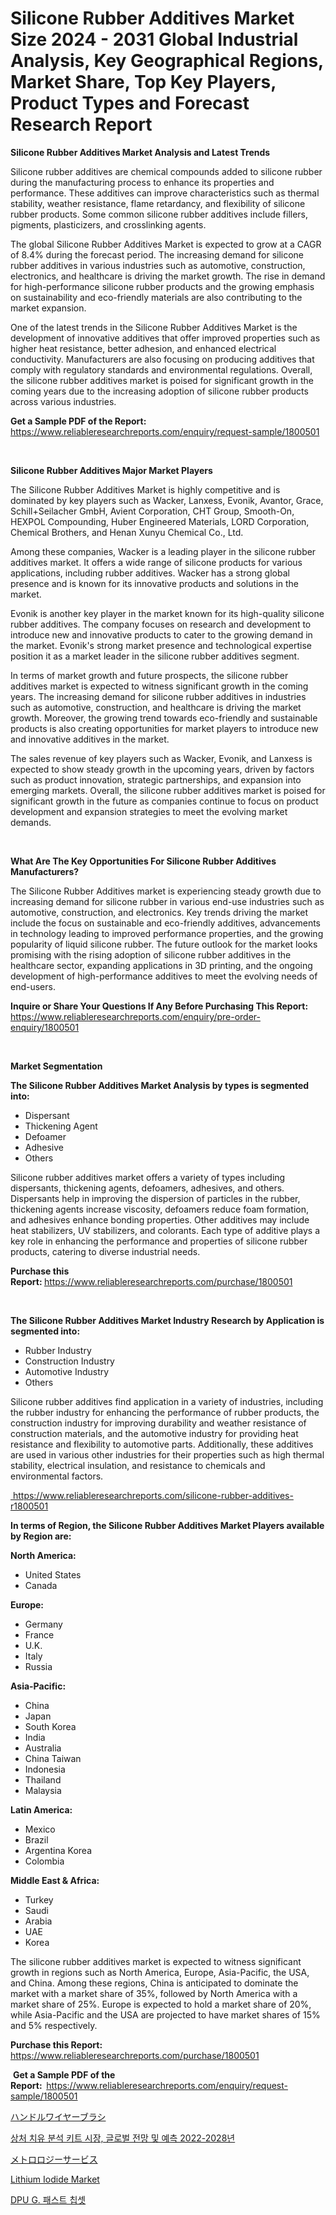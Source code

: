 <p><h1>Silicone Rubber Additives Market Size 2024 - 2031 Global Industrial Analysis, Key Geographical Regions, Market Share, Top Key Players, Product Types and Forecast Research Report</h1></p><p><strong>Silicone Rubber Additives Market Analysis and Latest Trends</strong></p>
<p><p>Silicone rubber additives are chemical compounds added to silicone rubber during the manufacturing process to enhance its properties and performance. These additives can improve characteristics such as thermal stability, weather resistance, flame retardancy, and flexibility of silicone rubber products. Some common silicone rubber additives include fillers, pigments, plasticizers, and crosslinking agents.</p><p>The global Silicone Rubber Additives Market is expected to grow at a CAGR of 8.4% during the forecast period. The increasing demand for silicone rubber additives in various industries such as automotive, construction, electronics, and healthcare is driving the market growth. The rise in demand for high-performance silicone rubber products and the growing emphasis on sustainability and eco-friendly materials are also contributing to the market expansion.</p><p>One of the latest trends in the Silicone Rubber Additives Market is the development of innovative additives that offer improved properties such as higher heat resistance, better adhesion, and enhanced electrical conductivity. Manufacturers are also focusing on producing additives that comply with regulatory standards and environmental regulations. Overall, the silicone rubber additives market is poised for significant growth in the coming years due to the increasing adoption of silicone rubber products across various industries.</p></p>
<p><strong>Get a Sample PDF of the Report:&nbsp;</strong> <a href="https://www.reliableresearchreports.com/enquiry/request-sample/1800501">https://www.reliableresearchreports.com/enquiry/request-sample/1800501</a></p>
<p>&nbsp;</p>
<p><strong>Silicone Rubber Additives Major Market Players</strong></p>
<p><p>The Silicone Rubber Additives Market is highly competitive and is dominated by key players such as Wacker, Lanxess, Evonik, Avantor, Grace, Schill+Seilacher GmbH, Avient Corporation, CHT Group, Smooth-On, HEXPOL Compounding, Huber Engineered Materials, LORD Corporation, Chemical Brothers, and Henan Xunyu Chemical Co., Ltd.</p><p>Among these companies, Wacker is a leading player in the silicone rubber additives market. It offers a wide range of silicone products for various applications, including rubber additives. Wacker has a strong global presence and is known for its innovative products and solutions in the market.</p><p>Evonik is another key player in the market known for its high-quality silicone rubber additives. The company focuses on research and development to introduce new and innovative products to cater to the growing demand in the market. Evonik's strong market presence and technological expertise position it as a market leader in the silicone rubber additives segment.</p><p>In terms of market growth and future prospects, the silicone rubber additives market is expected to witness significant growth in the coming years. The increasing demand for silicone rubber additives in industries such as automotive, construction, and healthcare is driving the market growth. Moreover, the growing trend towards eco-friendly and sustainable products is also creating opportunities for market players to introduce new and innovative additives in the market.</p><p>The sales revenue of key players such as Wacker, Evonik, and Lanxess is expected to show steady growth in the upcoming years, driven by factors such as product innovation, strategic partnerships, and expansion into emerging markets. Overall, the silicone rubber additives market is poised for significant growth in the future as companies continue to focus on product development and expansion strategies to meet the evolving market demands.</p></p>
<p>&nbsp;</p>
<p><strong>What Are The Key Opportunities For Silicone Rubber Additives Manufacturers?</strong></p>
<p><p>The Silicone Rubber Additives market is experiencing steady growth due to increasing demand for silicone rubber in various end-use industries such as automotive, construction, and electronics. Key trends driving the market include the focus on sustainable and eco-friendly additives, advancements in technology leading to improved performance properties, and the growing popularity of liquid silicone rubber. The future outlook for the market looks promising with the rising adoption of silicone rubber additives in the healthcare sector, expanding applications in 3D printing, and the ongoing development of high-performance additives to meet the evolving needs of end-users.</p></p>
<p><strong>Inquire or Share Your Questions If Any Before Purchasing This Report:</strong> <a href="https://www.reliableresearchreports.com/enquiry/pre-order-enquiry/1800501">https://www.reliableresearchreports.com/enquiry/pre-order-enquiry/1800501</a></p>
<p>&nbsp;</p>
<p><strong>Market Segmentation</strong></p>
<p><strong>The Silicone Rubber Additives Market Analysis by types is segmented into:</strong></p>
<p><ul><li>Dispersant</li><li>Thickening Agent</li><li>Defoamer</li><li>Adhesive</li><li>Others</li></ul></p>
<p><p>Silicone rubber additives market offers a variety of types including dispersants, thickening agents, defoamers, adhesives, and others. Dispersants help in improving the dispersion of particles in the rubber, thickening agents increase viscosity, defoamers reduce foam formation, and adhesives enhance bonding properties. Other additives may include heat stabilizers, UV stabilizers, and colorants. Each type of additive plays a key role in enhancing the performance and properties of silicone rubber products, catering to diverse industrial needs.</p></p>
<p><strong>Purchase this Report:&nbsp;</strong><a href="https://www.reliableresearchreports.com/purchase/1800501">https://www.reliableresearchreports.com/purchase/1800501</a></p>
<p>&nbsp;</p>
<p><strong>The Silicone Rubber Additives Market Industry Research by Application is segmented into:</strong></p>
<p><ul><li>Rubber Industry</li><li>Construction Industry</li><li>Automotive Industry</li><li>Others</li></ul></p>
<p><p>Silicone rubber additives find application in a variety of industries, including the rubber industry for enhancing the performance of rubber products, the construction industry for improving durability and weather resistance of construction materials, and the automotive industry for providing heat resistance and flexibility to automotive parts. Additionally, these additives are used in various other industries for their properties such as high thermal stability, electrical insulation, and resistance to chemicals and environmental factors.</p></p>
<p><a href="https://www.reliableresearchreports.com/silicone-rubber-additives-r1800501">&nbsp;https://www.reliableresearchreports.com/silicone-rubber-additives-r1800501</a></p>
<p><strong>In terms of Region, the Silicone Rubber Additives Market Players available by Region are:</strong></p>
<p>
    <p> <strong> North America: </strong>
        <ul>
            <li>United States</li>
            <li>Canada</li>
        </ul>
        </p> 
    <p> <strong> Europe: </strong>
        <ul>
            <li>Germany</li>
            <li>France</li>
            <li>U.K.</li>
            <li>Italy</li>
            <li>Russia</li>
        </ul>
        </p> 
    <p> <strong> Asia-Pacific: </strong>
        <ul>
            <li>China</li>
            <li>Japan</li>
            <li>South Korea</li>
            <li>India</li>
            <li>Australia</li>
            <li>China Taiwan</li>
            <li>Indonesia</li>
            <li>Thailand</li>
            <li>Malaysia</li>
        </ul>
        </p> 
    <p> <strong> Latin America: </strong>
        <ul>
            <li>Mexico</li>
            <li>Brazil</li>
            <li>Argentina Korea</li>
            <li>Colombia</li>
        </ul>
        </p> 
    <p> <strong> Middle East & Africa: </strong>
        <ul>
            <li>Turkey</li>
            <li>Saudi</li>
            <li>Arabia</li>
            <li>UAE</li>
            <li>Korea</li>
        </ul>
    </p>
    </p>
<p><p>The silicone rubber additives market is expected to witness significant growth in regions such as North America, Europe, Asia-Pacific, the USA, and China. Among these regions, China is anticipated to dominate the market with a market share of 35%, followed by North America with a market share of 25%. Europe is expected to hold a market share of 20%, while Asia-Pacific and the USA are projected to have market shares of 15% and 5% respectively.</p></p>
<p><strong>Purchase this Report: </strong><a href="https://www.reliableresearchreports.com/purchase/1800501">https://www.reliableresearchreports.com/purchase/1800501</a></p>
<p>&nbsp;<strong>Get a Sample PDF of the Report:&nbsp;&nbsp;</strong><a href="https://www.reliableresearchreports.com/enquiry/request-sample/1800501">https://www.reliableresearchreports.com/enquiry/request-sample/1800501</a></p>
<p><strong></strong></p>
<p><p><a href="https://medium.com/@kamdeall7845/%E5%8F%96%E6%89%B1%E3%81%84%E3%83%AF%E3%82%A4%E3%83%A4%E3%83%BC%E3%83%96%E3%83%A9%E3%82%B7%E5%B8%82%E5%A0%B4%E3%81%AE%E5%88%86%E6%9E%90-%E4%B8%96%E7%95%8C%E3%81%AE%E7%94%A3%E6%A5%AD%E3%81%AE%E8%A6%8B%E9%80%9A%E3%81%97%E3%81%A8%E4%BA%88%E6%B8%AC-2024%E5%B9%B4%E3%81%8B%E3%82%892031%E5%B9%B4-6de8d8646989">ハンドルワイヤーブラシ</a></p><p><a href="https://github.com/ROBERTS65DAVID/Market-Research-Report-List-1/blob/main/3777167129985.md">상처 치유 분석 키트 시장, 글로벌 전망 및 예측 2022-2028년</a></p><p><a href="https://medium.com/@hazelnutt83/%E8%A8%88%E6%B8%AC%E3%82%B5%E3%83%BC%E3%83%93%E3%82%B9%E5%B8%82%E5%A0%B4%E3%81%AE%E6%B4%9E%E5%AF%9F-%E5%B8%82%E5%A0%B4%E5%8B%95%E5%90%91-%E6%88%90%E9%95%B7-2024%E5%B9%B4%E3%81%8B%E3%82%892031%E5%B9%B4%E3%81%BE%E3%81%A7%E3%81%AE%E4%BA%88%E6%B8%AC-8f56243aeb7a">メトロロジーサービス</a></p><p><a href="https://www.linkedin.com/pulse/evaluating-global-lithium-iodide-market-trends-growth-opportunities-gl1uc?trackingId=bQM%2FUEm96E7oCjldkKztkQ%3D%3D">Lithium Iodide Market</a></p><p><a href="https://medium.com/@howaoole34545/dpu-%EC%B9%A9%EC%85%8B-%EC%8B%9C%EC%9E%A5%EC%9D%80-%EC%8B%9C%EC%9E%A5-%EC%A0%90%EC%9C%A0%EC%9C%A8-%EA%B7%9C%EB%AA%A8-%EB%B0%8F-2031%EB%85%84%EA%B9%8C%EC%A7%80%EC%9D%98-%EC%98%88%EC%83%81-%EC%98%88%EC%B8%A1%EC%97%90-%EC%B4%88%EC%A0%90%EC%9D%84-%EB%A7%9E%EC%B6%A5%EB%8B%88%EB%8B%A4-6999410f2b6d">DPU G. 패스트 칩셋</a></p></p>